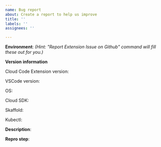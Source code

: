 ```yaml
---
name: Bug report
about: Create a report to help us improve
title: ''
labels: ''
assignees: ''

---
```


**Environment**:
*(Hint: "Report Extension Issue on Github" command will fill these out for you.)*


**Version information**

Cloud Code Extension version:

VSCode version:

OS: 

Cloud SDK:

Skaffold: 

Kubectl:

**Description**:

**Repro step**:
